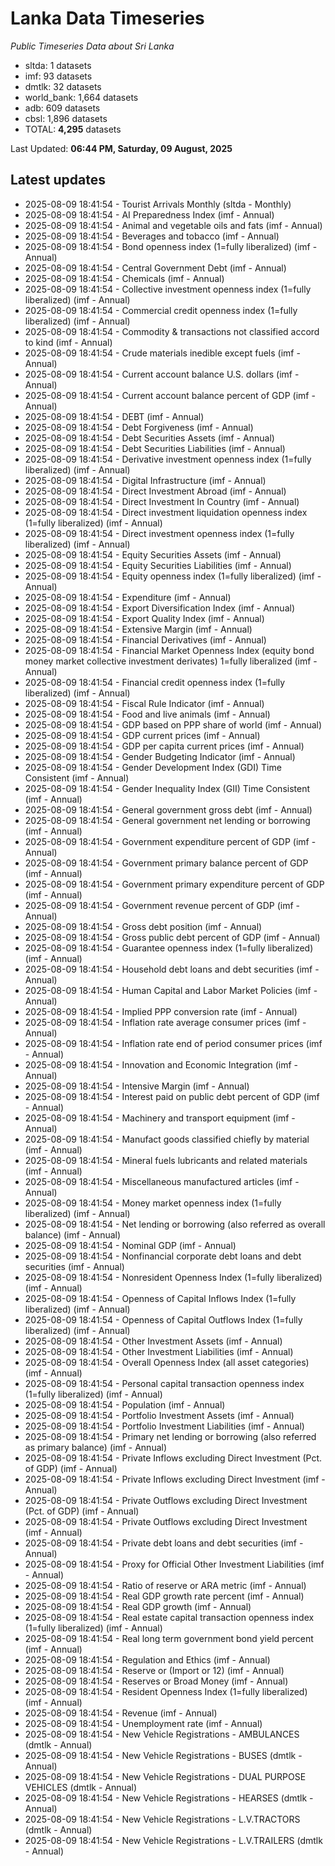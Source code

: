# Lanka Data Timeseries
*Public Timeseries Data about Sri Lanka*

* sltda: 1 datasets
* imf: 93 datasets
* dmtlk: 32 datasets
* world_bank: 1,664 datasets
* adb: 609 datasets
* cbsl: 1,896 datasets
* TOTAL: **4,295** datasets

Last Updated: **06:44 PM, Saturday, 09 August, 2025**

## Latest updates

* 2025-08-09 18:41:54 - Tourist Arrivals Monthly (sltda - Monthly)
* 2025-08-09 18:41:54 - AI Preparedness Index (imf - Annual)
* 2025-08-09 18:41:54 - Animal and vegetable oils and fats (imf - Annual)
* 2025-08-09 18:41:54 - Beverages and tobacco (imf - Annual)
* 2025-08-09 18:41:54 - Bond openness index (1=fully liberalized) (imf - Annual)
* 2025-08-09 18:41:54 - Central Government Debt (imf - Annual)
* 2025-08-09 18:41:54 - Chemicals (imf - Annual)
* 2025-08-09 18:41:54 - Collective investment openness index (1=fully liberalized) (imf - Annual)
* 2025-08-09 18:41:54 - Commercial credit openness index (1=fully liberalized) (imf - Annual)
* 2025-08-09 18:41:54 - Commodity & transactions not classified accord to kind (imf - Annual)
* 2025-08-09 18:41:54 - Crude materials inedible except fuels (imf - Annual)
* 2025-08-09 18:41:54 - Current account balance U.S. dollars (imf - Annual)
* 2025-08-09 18:41:54 - Current account balance percent of GDP (imf - Annual)
* 2025-08-09 18:41:54 - DEBT (imf - Annual)
* 2025-08-09 18:41:54 - Debt Forgiveness (imf - Annual)
* 2025-08-09 18:41:54 - Debt Securities Assets (imf - Annual)
* 2025-08-09 18:41:54 - Debt Securities Liabilities (imf - Annual)
* 2025-08-09 18:41:54 - Derivative investment openness index (1=fully liberalized) (imf - Annual)
* 2025-08-09 18:41:54 - Digital Infrastructure (imf - Annual)
* 2025-08-09 18:41:54 - Direct Investment Abroad (imf - Annual)
* 2025-08-09 18:41:54 - Direct Investment In Country (imf - Annual)
* 2025-08-09 18:41:54 - Direct investment liquidation openness index (1=fully liberalized) (imf - Annual)
* 2025-08-09 18:41:54 - Direct investment openness index (1=fully liberalized) (imf - Annual)
* 2025-08-09 18:41:54 - Equity Securities Assets (imf - Annual)
* 2025-08-09 18:41:54 - Equity Securities Liabilities (imf - Annual)
* 2025-08-09 18:41:54 - Equity openness index (1=fully liberalized) (imf - Annual)
* 2025-08-09 18:41:54 - Expenditure (imf - Annual)
* 2025-08-09 18:41:54 - Export Diversification Index (imf - Annual)
* 2025-08-09 18:41:54 - Export Quality Index (imf - Annual)
* 2025-08-09 18:41:54 - Extensive Margin (imf - Annual)
* 2025-08-09 18:41:54 - Financial Derivatives (imf - Annual)
* 2025-08-09 18:41:54 - Financial Market Openness Index (equity bond money market collective investment derivates) 1=fully liberalized (imf - Annual)
* 2025-08-09 18:41:54 - Financial credit openness index (1=fully liberalized) (imf - Annual)
* 2025-08-09 18:41:54 - Fiscal Rule Indicator (imf - Annual)
* 2025-08-09 18:41:54 - Food and live animals (imf - Annual)
* 2025-08-09 18:41:54 - GDP based on PPP share of world (imf - Annual)
* 2025-08-09 18:41:54 - GDP current prices (imf - Annual)
* 2025-08-09 18:41:54 - GDP per capita current prices (imf - Annual)
* 2025-08-09 18:41:54 - Gender Budgeting Indicator (imf - Annual)
* 2025-08-09 18:41:54 - Gender Development Index (GDI) Time Consistent (imf - Annual)
* 2025-08-09 18:41:54 - Gender Inequality Index (GII) Time Consistent (imf - Annual)
* 2025-08-09 18:41:54 - General government gross debt (imf - Annual)
* 2025-08-09 18:41:54 - General government net lending or borrowing (imf - Annual)
* 2025-08-09 18:41:54 - Government expenditure percent of GDP (imf - Annual)
* 2025-08-09 18:41:54 - Government primary balance percent of GDP (imf - Annual)
* 2025-08-09 18:41:54 - Government primary expenditure percent of GDP (imf - Annual)
* 2025-08-09 18:41:54 - Government revenue percent of GDP (imf - Annual)
* 2025-08-09 18:41:54 - Gross debt position (imf - Annual)
* 2025-08-09 18:41:54 - Gross public debt percent of GDP (imf - Annual)
* 2025-08-09 18:41:54 - Guarantee openness index (1=fully liberalized) (imf - Annual)
* 2025-08-09 18:41:54 - Household debt loans and debt securities (imf - Annual)
* 2025-08-09 18:41:54 - Human Capital and Labor Market Policies (imf - Annual)
* 2025-08-09 18:41:54 - Implied PPP conversion rate (imf - Annual)
* 2025-08-09 18:41:54 - Inflation rate average consumer prices (imf - Annual)
* 2025-08-09 18:41:54 - Inflation rate end of period consumer prices (imf - Annual)
* 2025-08-09 18:41:54 - Innovation and Economic Integration (imf - Annual)
* 2025-08-09 18:41:54 - Intensive Margin (imf - Annual)
* 2025-08-09 18:41:54 - Interest paid on public debt percent of GDP (imf - Annual)
* 2025-08-09 18:41:54 - Machinery and transport equipment (imf - Annual)
* 2025-08-09 18:41:54 - Manufact goods classified chiefly by material (imf - Annual)
* 2025-08-09 18:41:54 - Mineral fuels lubricants and related materials (imf - Annual)
* 2025-08-09 18:41:54 - Miscellaneous manufactured articles (imf - Annual)
* 2025-08-09 18:41:54 - Money market openness index (1=fully liberalized) (imf - Annual)
* 2025-08-09 18:41:54 - Net lending or borrowing (also referred as overall balance) (imf - Annual)
* 2025-08-09 18:41:54 - Nominal GDP (imf - Annual)
* 2025-08-09 18:41:54 - Nonfinancial corporate debt loans and debt securities (imf - Annual)
* 2025-08-09 18:41:54 - Nonresident Openness Index (1=fully liberalized) (imf - Annual)
* 2025-08-09 18:41:54 - Openness of Capital Inflows Index (1=fully liberalized) (imf - Annual)
* 2025-08-09 18:41:54 - Openness of Capital Outflows Index (1=fully liberalized) (imf - Annual)
* 2025-08-09 18:41:54 - Other Investment Assets (imf - Annual)
* 2025-08-09 18:41:54 - Other Investment Liabilities (imf - Annual)
* 2025-08-09 18:41:54 - Overall Openness Index (all asset categories) (imf - Annual)
* 2025-08-09 18:41:54 - Personal capital transaction openness index (1=fully liberalized) (imf - Annual)
* 2025-08-09 18:41:54 - Population (imf - Annual)
* 2025-08-09 18:41:54 - Portfolio Investment Assets (imf - Annual)
* 2025-08-09 18:41:54 - Portfolio Investment Liabilities (imf - Annual)
* 2025-08-09 18:41:54 - Primary net lending or borrowing (also referred as primary balance) (imf - Annual)
* 2025-08-09 18:41:54 - Private Inflows excluding Direct Investment (Pct. of GDP) (imf - Annual)
* 2025-08-09 18:41:54 - Private Inflows excluding Direct Investment (imf - Annual)
* 2025-08-09 18:41:54 - Private Outflows excluding Direct Investment (Pct. of GDP) (imf - Annual)
* 2025-08-09 18:41:54 - Private Outflows excluding Direct Investment (imf - Annual)
* 2025-08-09 18:41:54 - Private debt loans and debt securities (imf - Annual)
* 2025-08-09 18:41:54 - Proxy for Official Other Investment Liabilities (imf - Annual)
* 2025-08-09 18:41:54 - Ratio of reserve or ARA metric (imf - Annual)
* 2025-08-09 18:41:54 - Real GDP growth rate percent (imf - Annual)
* 2025-08-09 18:41:54 - Real GDP growth (imf - Annual)
* 2025-08-09 18:41:54 - Real estate capital transaction openness index (1=fully liberalized) (imf - Annual)
* 2025-08-09 18:41:54 - Real long term government bond yield percent (imf - Annual)
* 2025-08-09 18:41:54 - Regulation and Ethics (imf - Annual)
* 2025-08-09 18:41:54 - Reserve or (Import or 12) (imf - Annual)
* 2025-08-09 18:41:54 - Reserves or Broad Money (imf - Annual)
* 2025-08-09 18:41:54 - Resident Openness Index (1=fully liberalized) (imf - Annual)
* 2025-08-09 18:41:54 - Revenue (imf - Annual)
* 2025-08-09 18:41:54 - Unemployment rate (imf - Annual)
* 2025-08-09 18:41:54 - New Vehicle Registrations - AMBULANCES (dmtlk - Annual)
* 2025-08-09 18:41:54 - New Vehicle Registrations - BUSES (dmtlk - Annual)
* 2025-08-09 18:41:54 - New Vehicle Registrations - DUAL PURPOSE VEHICLES (dmtlk - Annual)
* 2025-08-09 18:41:54 - New Vehicle Registrations - HEARSES (dmtlk - Annual)
* 2025-08-09 18:41:54 - New Vehicle Registrations - L.V.TRACTORS (dmtlk - Annual)
* 2025-08-09 18:41:54 - New Vehicle Registrations - L.V.TRAILERS (dmtlk - Annual)